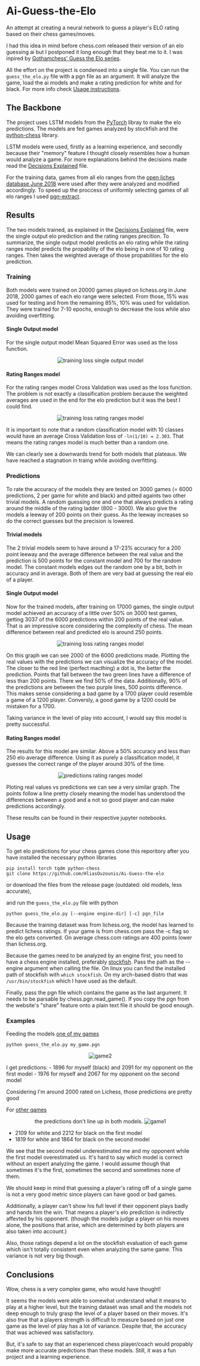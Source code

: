 # Ai-Guess-the-Elo
An attempt at creating a neural network to guess a player's ELO rating based on their chess games/moves.

I had this idea in mind before chess.com released their version of an elo guessing ai but I postponed it long enough that they beat me to it. I was inpired by [Gothamchess' Guess the Elo series](https://www.youtube.com/watch?v=0baCL9wwJTA&list=PLBRObSmbZluRiGDWMKtOTJiLy3q0zIfd7).

All the effort on the project is condensed into a single file. You can run the `guess_the_elo.py` file with a pgn file as an argument. It will analyze the game, load the ai models and make a rating prediction for white and for black. For more info check [Usage instructions](#Usage).

## The Backbone
The project uses LSTM models from the [PyTorch](https://pytorch.org) libray to make the elo predictions. The models are fed games analyzed by stockfish and the [python-chess](https://python-chess.readthedocs.io/en/latest/#) library.

LSTM models were used, firstly as a learning experience, and secondly because their "memory" feature I thought closely resembles how a human would analyze a game. For more explanations behind the decisions made read the [Decisions Explained](models/Decisions_explained.md) file. 

For the training data, games from all elo ranges from the [open liches database June 2018](https://database.lichess.org/) were used after they were analyzed and modified accordingly. To speed up the proccess of uniformly selecting games of all elo ranges I used [pgn-extract](https://www.cs.kent.ac.uk/people/staff/djb/pgn-extract/).

## Results
The two models trained, as explained in the [Decisions Explained](models/Decisions_explained.md) file, were the single output elo prediction and the rating ranges precition. To summarize, the single output model predictis an elo rating while the rating ranges model predicts the propability of the elo being in one of 10 rating ranges. Then takes the weighted average of those propabilities for the elo prediction.  
### Training
Both models were trained on 20000 games played on lichess.org in June 2018, 2000 games of each elo range were selected. From those, 15% was used for testing and from the remaining 85%, 10% was used for validation. They were trained for 7-10 epochs, enough to decrease the loss while also avoiding overfitting.
#### Single Output model
For the single output model Mean Squared Error was used as the loss function.

<p align="center">
  <img src="models/loss_plots/single_output_loss.png" alt="training loss single output model">
</p>

#### Rating Ranges model
For the rating ranges model Cross Validation was used as the loss function. The problem is not exactly a classification problem because the weighted averages are used in the end for the elo prediction but it was the best I could find.


<p align="center">
  <img src="models/loss_plots/rating_ranges_loss.png" alt="training loss rating ranges model">
</p>


It is important to note that a random classification model with 10 classes would have an average Cross Validation loss of `-ln(1/10) = 2.303`. That means the rating ranges model is much better than a random one.


We can clearly see a downwards trend for both models that plateaus. We have reached a stagnation in traing while avoiding overfitting.


### Predictions


To rate the accuracy of the models they are tested on 3000 games (= 6000 predictions, 2 per game for white and black) and pitted againts two other trivial models. A random guessing one and one that always predicts a rating around the middle of the rating ladder (800 - 3000). We also give the models a leeway of 200 points on their guess. As the leeway increases so do the correct guesses but the precision is lowered.


#### Trivial models


The 2 trivial models seem to have around a 17-23% accuracy for a 200 point leeway and the average difference between the real value and the prediction is 500 points for the constant model and 700 for the random model. The constant models edges out the random one by a bit, both in accuracy and in average. Both of them are very bad at guessing the real elo of a player.


#### Single Output model


Now for the trained models, after training on 17000 games, the single output model achieved an accuracy of a little over 50% on 3000 test games, getting 3037 of the 6000 predictions within 200 points of the real value. That is an impressive score considering the complexity of chess. The mean difference between real and predicted elo is around 250 points.

<p align="center">
  <img src="models/loss_plots/single_output_boards_mirrors_predictions.png" alt="training loss rating ranges model">
</p>

On this graph we can see 2000 of the 6000 predictions made. Plotting the real values with the predictions we can visualize the accuracy of the model. The closer to the red line (perfect macthing) a dot is, the better the prediction. Points that fall between the two green lines have a difference of less than 200 points. There we find 50% of the data. Additionally, 90% of the predictions are between the two purple lines, 500 points difference. This makes sense considering a bad game by a 1700 player could resemble a game of a 1200 player. Conversly, a good game by a 1200 could be mistaken for a 1700.

Taking variance in the level of play into account, I would say this model is pretty successful.

#### Rating Ranges model


The results for this model are similar. Above a 50% accuracy and less than 250 elo average difference. Using it as purely a classification model, it guesses the correct range of the player around 30% of the time.

<p align="center">
  <img src="models/loss_plots/rating_ranges_boards_mirrors_predictions.png" alt="predictions rating ranges model">
</p>

Ploting real values vs predictions we can see a very similar graph. The points follow a line pretty closely meaning the model has understood the differences between a good and a not so good player and can make predictions accordingly.


These results can be found in their respective jupyter notebooks.


## Usage
To get elo predictions for your chess games clone this reporitory after you have installed the necessary python libraries
```
pip install torch tqdm python-chess
git clone https://github.com/HliasOuzounis/Ai-Guess-the-elo
```
or download the files from the release page (outdated: old models, less accurate), 


and run the `guess_the_elo.py` file with python
```
python guess_the_elo.py [--engine engine-dir] [-c] pgn_file
```

Because the training dataset was from lichess.org, the model has learned to predict lichess ratings. If your game is from chess.com pass the -c flag so the elo gets converted. On average chess.com ratings are 400 points lower than lichess.org.


Because the games need to be analyzed by an engine first, you need to have a chess engine installed, preferably [stockfish](https://stockfishchess.org/download/). Pass the path as the --engine argument when calling the file. On linux you can find the installed path of stockfish with `which stockfish`. On my arch-based distro that was `/usr/bin/stockfish` which I have used as the default.


Finally, pass the pgn file which contains the game as the last argument. It needs to be parsable by chess.pgn.read_game().
If you copy the pgn from the website's "share" feature onto a plain text file it should be good enough.

### Examples


Feeding the models [one of my games](https://lichess.org/BoxuoUjy/black#0)

```
python guess_the_elo.py my_game.pgn
```
<p align="center">
  <img src="datasets/my_game2.png" alt="game2">
</p>
I get predictions:
- 1896 for myself (black) and 2091 for my opponent on the first model
- 1976 for myself and 2067 for my opponent on the second model

Considering I'm around 2000 rated on Lichess, those predictions are pretty good

For [other games](https://lichess.org/bNLqqjHP/black#0) 
<p align="center"> the predictions don't line up in both models.
  <img src="datasets/my_game1.png" alt="game1">
</p>

- 2109 for white and 2212 for black on the first model
- 1819 for white and 1864 for black on the second model

We see that the second model underestimated me and my opponent while the first model overestimated us. It's hard to say which model is correct without an expert analyzing the game. I would assume though that sometimes it's the first, sometimes the second and sometimes none of them.

We should keep in mind that guessing a player's rating off of a single game is not a very good metric since players can have good or bad games. 

Additionally, a player can't show his full level if their opponent plays badly and hands him the win. That means a player's elo prediction is indirectly  affevted by his opponent. (though the models judge a player on his moves alone, the positions that arise, which are determined by both players are also taken into account.)

Also, those ratings depend a lot on the stockfish evaluation of each game which isn't totally consistent even when analyzing the same game. This variance is not very big though.

## Conclusions
Wow, chess is a very complex game, who would have thought! 

It seems the models were able to somewhat understand what it means to play at a higher level, but the training dataset was small and the models not deep enough to truly grasp the level of a player based on their moves. It's also true that a players strength is difficult to measure based on just one game as the level of play has a lot of variance. Despite that, the accuracy that was achieved was satisfactory.

But, it's safe to say that an experienced chess player/coach would propably make more accurate predictions than these models. Still, it was a fun project and a learning experience.